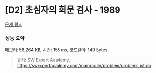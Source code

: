 # [D2] 초심자의 회문 검사 - 1989 

[문제 링크](https://swexpertacademy.com/main/code/problem/problemDetail.do?contestProbId=AV5PyTLqAf4DFAUq) 

### 성능 요약

메모리: 58,264 KB, 시간: 155 ms, 코드길이: 149 Bytes



> 출처: SW Expert Academy, https://swexpertacademy.com/main/code/problem/problemList.do